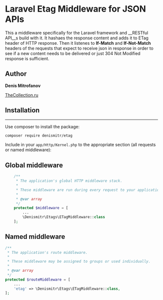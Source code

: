 # Laravel Etag Middleware for JSON APIs
This a middleware specifically for the Laravel framework and __RESTful API__s build with it.
It hashaes the response content and adds it to ETag header of HTTP response.
Then it listenes to __If-Match__ and __If-Not-Match__ headers of the requests that expect to
receive json in response in order to see if a new content needs to be delivered or just 304 Not Modified response is sufficient.

## Author
__Denis Mitrofanov__

[TheCollection.ru](https://thecollection.ru)

## Installation
--------

Use composer to install the package:

```bash
composer require denismitr/etag
```

Include in your `app/Http/Kernel.php` to the appropriate section (all requests or named middleware):

Global middleware
-------
```php
    /**
     * The application's global HTTP middleware stack.
     *
     * These middleware are run during every request to your application.
     *
     * @var array
     */
    protected $middleware = [
        ...
        \Denismitr\Etags\ETagMiddleware::class
    ];
```
Named middleware
---------------
```php
/**
 * The application's route middleware.
 *
 * These middleware may be assigned to groups or used individually.
 *
 * @var array
 */
protected $routeMiddleware = [
    ...
    'etag' => \Denismitr\Etags\ETagMiddleware::class,
];
```